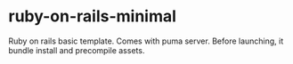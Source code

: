 # ruby-on-rails-minimal

Ruby on rails basic template. Comes with puma server.
Before launching, it bundle install and precompile assets.
